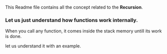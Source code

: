 This Readme file contains all the concept related to the **Recursion**.
### Let us just understand how functions work internally.

When you call any function, it comes inside the stack memory untill its work is done.

let us understand it with an example.


